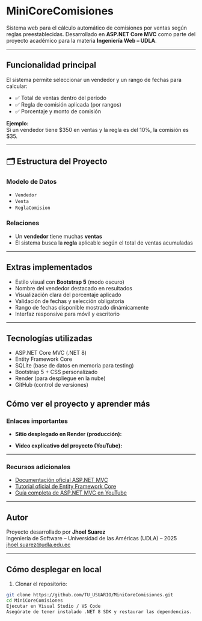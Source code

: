 # MiniCoreComisiones

Sistema web para el cálculo automático de comisiones por ventas según reglas preestablecidas. Desarrollado en **ASP.NET Core MVC** como parte del proyecto académico para la materia **Ingeniería Web – UDLA**.

---

## Funcionalidad principal

El sistema permite seleccionar un vendedor y un rango de fechas para calcular:

- ✅ Total de ventas dentro del período
- ✅ Regla de comisión aplicada (por rangos)
- ✅ Porcentaje y monto de comisión

**Ejemplo:**  
Si un vendedor tiene $350 en ventas y la regla es del 10%, la comisión es $35.

---

## 🗂 Estructura del Proyecto

### Modelo de Datos

- `Vendedor`
- `Venta`
- `ReglaComision`

### Relaciones

- Un **vendedor** tiene muchas **ventas**
- El sistema busca la **regla** aplicable según el total de ventas acumuladas

---

## Extras implementados

- Estilo visual con **Bootstrap 5** (modo oscuro)
- Nombre del vendedor destacado en resultados
- Visualización clara del porcentaje aplicado
- Validación de fechas y selección obligatoria
- Rango de fechas disponible mostrado dinámicamente
- Interfaz responsive para móvil y escritorio

---

## Tecnologías utilizadas

- ASP.NET Core MVC (.NET 8)
- Entity Framework Core
- SQLite (base de datos en memoria para testing)
- Bootstrap 5 + CSS personalizado
- Render (para despliegue en la nube)
- GitHub (control de versiones)

## Cómo ver el proyecto y aprender más

### Enlaces importantes

- **Sitio desplegado en Render (producción):**  
  

- **Video explicativo del proyecto (YouTube):**  
 

---

### Recursos adicionales

- [Documentación oficial ASP.NET MVC](https://learn.microsoft.com/en-us/aspnet/core/mvc/overview?view=aspnetcore-8.0)  
- [Tutorial oficial de Entity Framework Core](https://learn.microsoft.com/en-us/ef/core/)  
- [Guía completa de ASP.NET MVC en YouTube](https://youtu.be/sZVqGIW6Jno?si=ZAFDyRnhNinXSGT-)

---

## Autor

Proyecto desarrollado por **Jhoel Suarez**  
Ingeniería de Software – Universidad de las Américas (UDLA) – 2025  
jhoel.suarez@udla.edu.ec

---

## Cómo desplegar en local

1. Clonar el repositorio:

```bash
git clone https://github.com/TU_USUARIO/MiniCoreComisiones.git
cd MiniCoreComisiones
Ejecutar en Visual Studio / VS Code
Asegúrate de tener instalado .NET 8 SDK y restaurar las dependencias.
